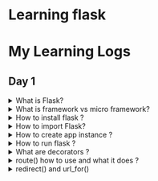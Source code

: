 # Learning flask

# My Learning Logs

## Day 1
<details>
<summary> What is Flask? </summary>
Its a python micro-framework to develop web application.
</details>

<details>
<summary> What is framework vs micro framework?</summary>
Web Framework - Collection of libraries and modules, so a developer doesnt need to worry about low-level details like thread management, protocol etc

Micro Framework - Mimimalistic version of full fledged framework. But flask has extentions to parts where there are limitations.

</details>

<details>
<summary> How to install flask ? </summary>
Create virtualenvironment - why? to manage package dependencies

`# virtualenv venv`

Activate the virtual environment

`# source venv/bin/activate`

Install flask

`#pip3 install flask`

</details>

<details>
<summary> How to import Flask? </summary>

Add this line to the beginning of .py file

`from flask import Flask`

</details>

<details>
<summary> How to create app instance ? </summary>

After import flask we can create app instance 

`app = flask(__name__)`

</details>

<details>
<summary> How to run flask ? </summary>

Just like how we run normal python files

`python3 filename.py`

</details>

<details>
<summary> What are decorators ?</summary>
In python, decorators are function that take function as argument and returns another function.

Example

```
from flask import Flask

app = Flask(__name__)

@app.route()

def home("/"):

    return "This is home page"

if __name__ == __main__

    app.run(debug=True)
```

</details>

<details>
<summary> route() how to use and what it does ? </summary>
`route()` is a decorator in flask. 

<b>How to use it :</b>

```
@app.route("/")

def home():

    return "Home page"
```

<b>What it does:</b>

Adds endpoint to app object
</details>


<details>
<summary> redirect() and url_for() </summary>

`redirect()` : Flask function to redirect the users to specified URL 

`url_for()` : Flask function, for creating a URL to prevent the overhead of having to change URLs throughout the application.

<b>Usage</b>

```
@app.route(/not_allowed)

def not_allowed():

    return "<h1> This page is restricted for normal user</h1>"

@app.route(/admin)

def admin():

    return redirect(url_for("not_allowed"))
```
</details>
